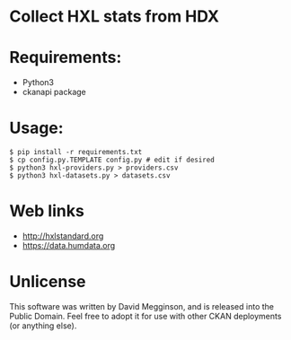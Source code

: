 Collect HXL stats from HDX
==========================

# Requirements:

- Python3
- ckanapi package

# Usage:

    $ pip install -r requirements.txt
    $ cp config.py.TEMPLATE config.py # edit if desired
    $ python3 hxl-providers.py > providers.csv
    $ python3 hxl-datasets.py > datasets.csv

# Web links

- http://hxlstandard.org
- https://data.humdata.org

# Unlicense

This software was written by David Megginson, and is released into the Public Domain. Feel free to adopt it for use with other CKAN deployments (or anything else).